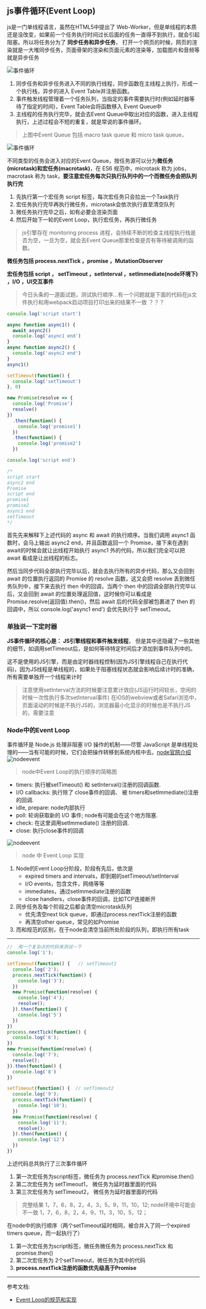 ## js事件循环(Event Loop)
js是一门单线程语言，虽然在HTML5中提出了 Web-Worker，但是单线程的本质还是没改变，如果前一个任务执行时间过长后面的任务一直得不到执行，就会引起阻塞。所以将任务分为了 **同步任务和异步任务**， 打开一个网页的时候，网页的渲染就是一大堆同步任务，页面骨架的渲染和页面元素的渲染等，加载图片和音频等就是异步任务

![事件循环](./img/event3.png)

1. 同步任务和异步任务进入不同的执行线程，同步函数在主线程上执行，形成一个执行栈，异步的进入 Event Table并注册函数。
2. 事件触发线程管理着一个任务队列，当指定的事件需要执行时(例如延时器等待了指定的时间)，Event Table会将函数移入 Event Queue中
3. 主线程的任务执行完毕，就会去Event Queue中取出对应的函数，进入主线程执行，上述过程会不短的重复，就是常说的事件循环。

> 上图中Event Queue 包括 macro task queue 和 micro task queue，

![事件循环](./img/event2.png)

不同类型的任务会进入对应的Event Queue，按任务源可以分为**微任务(microtask)和宏任务(macrotask)**，在 ES6 规范中，microtask 称为 jobs，macrotask 称为 task，**要注意宏任务每次只执行队列中的一个而微任务会把队列执行完**

1. 先执行第一个宏任务 script 标签，每次宏任务只会拉出一个Task执行
2. 宏任务执行完毕再执行微任务，microtask会依次执行直至清空队列
3. 微任务执行完毕之后，如有必要会渲染页面
4. 然后开始下一轮的Event Loop，执行宏任务，再执行微任务

> js引擎存在 monitoring process 进程，会持续不断的检查主线程执行栈是否为空，一旦为空，就会去Event Queue那里检查是否有等待被调用的函数。

**微任务包括 process.nextTick ，promise ，MutationObserver**

**宏任务包括 script ， setTimeout ，setInterval ，setImmediate(node环境下) ，I/O ，UI交互事件**

> 今日头条的一道面试题，测试执行顺序...有一个问题就是下面的代码在js文件执行和用webpack启动项目打印出来的结果不一致 ？？？

```js
console.log('script start')

async function async1() {
  await async2()
  console.log('async1 end')
}
async function async2() {
  console.log('async2 end')
}
async1()

setTimeout(function() {
  console.log('setTimeout')
}, 0)

new Promise(resolve => {
  console.log('Promise')
  resolve()
})
  .then(function() {
    console.log('promise1')
  })
  .then(function() {
    console.log('promise2')
  })

console.log('script end')

/*
script start
async2 end
Promise
script end
promise1
promise2
async1 end
setTimeout
*/
```
首先先来解释下上述代码的 async 和 await 的执行顺序。当我们调用 async1 函数时，会马上输出 async2 end，并且函数返回一个 Promise，接下来在遇到 await的时候会就让出线程开始执行 async1 外的代码，所以我们完全可以把 await 看成是让出线程的标志。

然后当同步代码全部执行完毕以后，就会去执行所有的异步代码，那么又会回到 await 的位置执行返回的 Promise 的 resolve 函数，这又会把 resolve 丢到微任务队列中，接下来去执行 then 中的回调，当两个 then 中的回调全部执行完毕以后，又会回到 await 的位置处理返回值，这时候你可以看成是 Promise.resolve(返回值).then()，然后 await 后的代码全部被包裹进了 then 的回调中，所以 console.log('async1 end') 会优先执行于 setTimeout。

### 单独说一下定时器
**JS事件循环的核心是： JS引擎线程和事件触发线程**， 但是其中还隐藏了一些其他的细节，如调用setTimeout后，是如何等待特定时间后才添加到事件队列中的。

这不是使用的JS引擎，而是由定时器线程控制(因为JS引擎线程自己在执行代码)，因为JS线程是单线程的，如果处于阻塞线程状态就会影响后续计时的准确，所有需要单独开一个线程来计时

> 注意使用setInterval方法的时候要注意累计效应(JS运行时间较长，空闲的时候一次性执行多次setInterval事件)
> 在iOS的webview或者Safari浏览中，页面滚动的时候是不执行JS的，浏览器最小化显示的时候也是不执行JS的，需要注意


### Node中的Event Loop
事件循环是 Node.js 处理非阻塞 I/O 操作的机制——尽管 JavaScript 是单线程处理的——当有可能的时候，它们会把操作转移到系统内核中去。[node官网介绍](https://nodejs.org/zh-cn/docs/guides/event-loop-timers-and-nexttick/)
![nodeevent](./img/nodeevent.png)
> node中Event Loop的执行顺序的简略图

- timers: 执行被setTimeout() 和 setInterval()注册的回调函数.
- I/O callbacks: 执行除了 close事件的回调、 被 timers和setImmediate()注册的回调.
- idle, prepare: node内部执行
- poll: 轮询获取新的 I/O 事件; node有可能会在这个地方阻塞.
- check: 在这里调用setImmediate() 注册的回调.
- close: 执行close事件的回调

![nodeevent](./img/nodeevent1.png)
> node 中 Event Loop 实现

1. Node的Event Loop分阶段，阶段有先后，依次是
    - expired timers and intervals，即到期的setTimeout/setInterval
    - I/O events，包含文件，网络等等
    - immediates，通过setImmediate注册的函数
    - close handlers，close事件的回调，比如TCP连接断开
2. 同步任务及每个阶段之后都会清空microtask队列
    - 优先清空next tick queue，即通过process.nextTick注册的函数
    - 再清空other queue，常见的如Promise
3. 而和规范的区别，在于node会清空当前所处阶段的队列，即执行所有task

---
```js
//  用一个复杂点的代码来测试一下
console.log('1');

setTimeout(function() {   // setTimeout1
  console.log('2');
  process.nextTick(function() {
    console.log('3');
  })
  new Promise(function(resolve) {
    console.log('4');
    resolve();
  }).then(function() {
    console.log('5')
  })
})
process.nextTick(function() {
  console.log('6');
})
new Promise(function(resolve) {
  console.log('7');
  resolve();
}).then(function() {
  console.log('8')
})

setTimeout(function() {  // setTimeout2
  console.log('9');
  process.nextTick(function() {
    console.log('10');
  })
  new Promise(function(resolve) {
    console.log('11');
    resolve();
  }).then(function() {
    console.log('12')
  })
})
```
上述代码总共执行了三次事件循环
1. 第一次宏任务为script标签，微任务为 process.nextTick 和promise.then()
2. 第二次宏任务为 setTimeout1， 微任务为延时器里面的代码
3. 第三次宏任务为 setTimeout2， 微任务为延时器里面的代码

> 完整结果  1，7，6，8，2，4，3，5，9，11，10，12; node环境中可能会不一致 1，7，6，8，2，4，9，11，3，10，5，12；

在node中的执行顺序（两个setTimeout延时相同，被合并入了同一个expired timers queue，而一起执行了）
1. 第一次宏任务为script标签，微任务微任务为 process.nextTick 和promise.then()
2. 第二次宏任务为 2个setTimeout，微任务为其中的代码
3. **process.nextTick注册的函数优先级高于Promise**


----
参考文档:

- [Event Loop的规范和实现](https://juejin.im/post/5a6155126fb9a01cb64edb45)